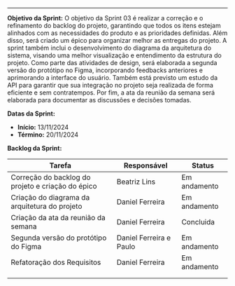 <hr style="border: 0; height: 1px; background-color: #000000;">

**Objetivo da Sprint:**
O objetivo da Sprint 03 é realizar a correção e o refinamento do backlog do projeto, garantindo que todos os itens estejam alinhados com as necessidades do produto e as prioridades definidas. Além disso, será criado um épico para organizar melhor as entregas do projeto. A sprint também inclui o desenvolvimento do diagrama da arquitetura do sistema, visando uma melhor visualização e entendimento da estrutura do projeto. Como parte das atividades de design, será elaborada a segunda versão do protótipo no Figma, incorporando feedbacks anteriores e aprimorando a interface do usuário. Também está previsto um estudo da API para garantir que sua integração no projeto seja realizada de forma eficiente e sem contratempos. Por fim, a ata da reunião da semana será elaborada para documentar as discussões e decisões tomadas.

**Datas da Sprint:**

- **Início:** 13/11/2024
- **Término:** 20/11/2024

**Backlog da Sprint:**

| Tarefa | Responsável | Status |
|--------|-------------|-----------------------|
| Correção do backlog do projeto e criação do épico| Beatriz Lins | Em andamento |
| Criação do diagrama da arquitetura do projeto | Daniel Ferreira | Em andamento |
| Criação da ata da reunião da semana |  Daniel Ferreira | Concluida |
| Segunda versão do protótipo do Figma | Daniel Ferreira e Paulo | Em andamento|
| Refatoração dos Requisitos |  Daniel Ferreira | Em andamento |
|  |  |  |
|  |  |  |


